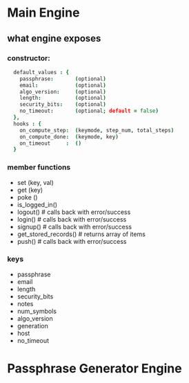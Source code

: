 # Main Engine

## what engine exposes

### constructor:

```coffeescript
  default_values : {
    passphrase:       (optional)
    email:            (optional)
    algo_version:     (optional)
    length:           (optional)
    security_bits:    (optional)
    no_timeout:       (optional; default = false)
  },
  hooks : {
    on_compute_step:  (keymode, step_num, total_steps)
    on_compute_done:  (keymode, key)
    on_timeout     :  ()
  }
```


### member functions

* set  (key, val)
* get  (key)
* poke ()
* is_logged_in()
* logout()		   # calls back with error/success
* login()            # calls back with error/success 
* signup()           # calls back with error/success
* get_stored_records() # returns array of items
* push()             # calls back with error/success


### keys

* passphrase
* email
* length
* security_bits
* notes
* num_symbols
* algo_version
* generation
* host
* no_timeout



# Passphrase Generator Engine


